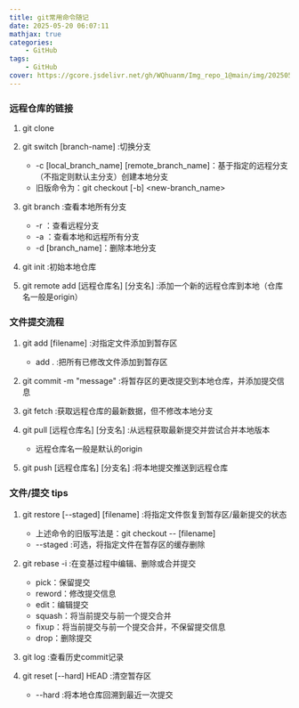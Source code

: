 ```yaml
---
title: git常用命令随记
date: 2025-05-20 06:07:11
mathjax: true
categories: 
    - GitHub
tags: 
    - GitHub
cover: https://gcore.jsdelivr.net/gh/WQhuanm/Img_repo_1@main/img/202505270031578.png
---
```



### 远程仓库的链接
1. git clone <url>

1. git switch  [branch-name] :切换分支
    + -c [local_branch_name] [remote_branch_name]：基于指定的远程分支（不指定则默认主分支）创建本地分支
    + 旧版命令为：git checkout [-b] <new-branch_name>

1. git branch :查看本地所有分支
    + -r ：查看远程分支
    + -a ：查看本地和远程所有分支
    + -d [branch_name]：删除本地分支

1. git init :初始本地仓库

1. git remote add [远程仓库名] [分支名] :添加一个新的远程仓库到本地（仓库名一般是origin）

### 文件提交流程
1. git add [filename] :对指定文件添加到暂存区
    + add . :把所有已修改文件添加到暂存区

1. git commit -m "message" :将暂存区的更改提交到本地仓库，并添加提交信息

1. git fetch :获取远程仓库的最新数据，但不修改本地分支

1. git pull [远程仓库名] [分支名] :从远程获取最新提交并尝试合并本地版本
    + 远程仓库名一般是默认的origin

1. git push [远程仓库名] [分支名] :将本地提交推送到远程仓库

### 文件/提交 tips
1. git restore [--staged] [filename] :将指定文件恢复到暂存区/最新提交的状态
    + 上述命令的旧版写法是：git checkout -- [filename]
    + --staged :可选，将指定文件在暂存区的缓存删除


1. git rebase -i :在变基过程中编辑、删除或合并提交
    + pick：保留提交
    + reword：修改提交信息
    + edit：编辑提交
    + squash：将当前提交与前一个提交合并
    + fixup：将当前提交与前一个提交合并，不保留提交信息
    + drop：删除提交

1. git log :查看历史commit记录

1. git reset [--hard] HEAD :清空暂存区
    + --hard :将本地仓库回溯到最近一次提交


